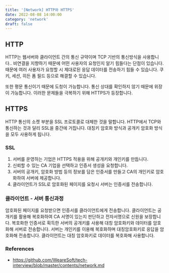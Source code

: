 ```yaml
---
title: '[Network] HTTP와 HTTPS'
date: 2022-08-08 14:00:00
category: 'network'
draft: false
---
```


## HTTP

HTTP는 웹서버와 클라이언트 간의 통신 규약이며 TCP 기반의 통신방식을 사용합니다..
비연결을 지향하기 때문에 어떤 사용자의 요청인지 알기 힘들다는 단점이 있습니다.
때문에 여러 사용자가 요청할 시 제대로된 응답 데이터를 전송하기 힘들 수 있습니다.
쿠키, 세션, 히든 폼 필드 등으로 해결할 수 있습니다.

또한 평문 통신이기 때문에 도청이 가능합니다.
통신 상대를 확인하지 않기 때문에 위장이 가능합니다.
이러한 문제들을 극복하기 위해 HTTPS가 등장합니다.

## HTTPS

HTTP 통신의 소켓 부분을 SSL 프로토콜로 대체한 것을 말합니다.
HTTP에서 TCP와 통신하는 것과 달리 SSL을 중간에 거칩니다.
대칭키 암호화 방식과 공개키 암호화 방식을 모두 사용하게 됩니다.

###  SSL

1. 서버를 운영하는 기업은 HTTPS 적용을 위해 공개키와 개인키를 만듭니다.
2. 신뢰할 수 있는 CA 기업을 선택하고 인증서 생성을 요청합니다.
3. 서버의 공개키, 암호화 방법 등의 정보를 담은 인증서를 만들고 CA의 개인키로 암호화하여 서버에 제공합니다.
4. 클라이언트가 SSL로 암호화된 페이지를 요청시 서버는 인증서를 전송합니다.

### 클라이언트 - 서버 통신과정

암호화된 페이지를 요청받으면 인증서를 클라이언트에게 전송합니다.
클라이언트는 공개키를 활용해 복호화하여 CA 서명이 있는지 판단하고 전자서명으로 신원을 보장합니다.
복호화한 인증서로 획득한 서버의 공개키를 사용해 대칭 암호화키와 데이터를 암호화해 서버로 전송합니다.
서버는 개인키를 이용해 복호화하며 대칭암호화키로 응답을 암호화해 전송합니다.
클라이언트는 대칭 암호화키로 데이터를 복호화해 사용합니다.

### References

- https://github.com/WeareSoft/tech-interview/blob/master/contents/network.md